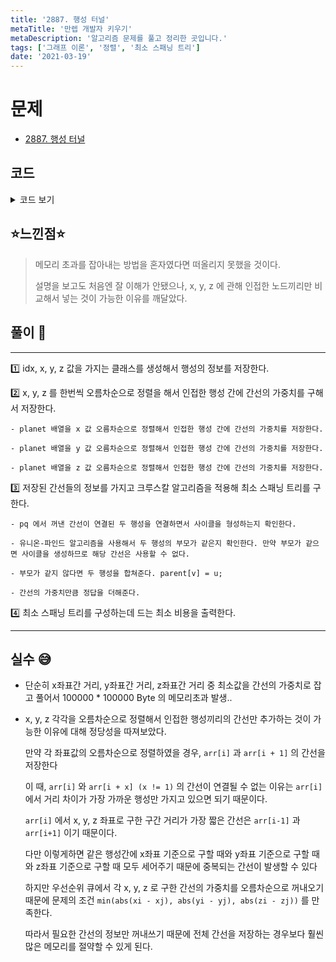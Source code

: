 ```yaml
---
title: '2887. 행성 터널'
metaTitle: '만렙 개발자 키우기'
metaDescription: '알고리즘 문제를 풀고 정리한 곳입니다.'
tags: ['그래프 이론', '정렬', '최소 스패닝 트리']
date: '2021-03-19'
---
```


# 문제

- [2887. 행성 터널](https://www.acmicpc.net/problem/2887)

## 코드

<details><summary> 코드 보기 </summary>

```java
import java.io.BufferedReader;
import java.io.IOException;
import java.io.InputStreamReader;
import java.util.Arrays;
import java.util.PriorityQueue;
import java.util.StringTokenizer;

class Planet{
    int idx, x, y, z;

    public Planet(int idx, int x, int y, int z) {
        this.idx = idx;
        this.x = x;
        this.y = y;
        this.z = z;
    }
}
class Edge{
    int u, v, cost;

    public Edge(int u, int v, int cost) {
        this.u = u;
        this.v = v;
        this.cost = cost;
    }
}

public class Q2887 {
    static int n, parent[] = new int[100001];
    static Planet arr[];
    static PriorityQueue<Edge> pq = new PriorityQueue<>((a, b) -> (a.cost - b.cost));
    public static void main(String[] args) throws IOException {
        init();
        solution();
    }

    private static void solution() {
        int count = 0, ans = 0;
        while (!pq.isEmpty()) {
            if(count == n - 1) break; // 모든 노드간에 간선이 연결되는 경우

            Edge now = pq.poll();
            int u = now.u, v = now.v, cost = now.cost;
            if(find(u) == find(v))
                continue; // cycle

            union(u, v);
            count += 1;
            ans += cost;
        }
        System.out.println(ans);
    }

    private static void union(int u, int v) {
        u = find(u); v = find(v);
        if(u < v){
            int temp = u;
            u = v;
            v = temp;
        }
        parent[v] = u;
    }

    private static int find(int u) {
        if(parent[u] == u) return u;
        return parent[u] = find(parent[u]);
    }


    private static void init() throws IOException {
        BufferedReader br = new BufferedReader(new InputStreamReader(System.in));
        n = stoi(br.readLine());
        arr = new Planet[n];
        for (int i = 0; i < n; i++) {
            StringTokenizer st = new StringTokenizer(br.readLine());
            int x = stoi(st.nextToken());
            int y = stoi(st.nextToken());
            int z = stoi(st.nextToken());
            arr[i] = new Planet(i, x, y, z);
            parent[i] = i;
        }
        Arrays.sort(arr, (a, b) -> (a.x - b.x));
        for (int i = 0; i < n - 1; i++) {
            int u = arr[i].idx, v = arr[i + 1].idx;
            pq.add(new Edge(u, v, Math.abs(arr[i].x - arr[i + 1].x)));
        }
        Arrays.sort(arr, (a, b) -> (a.y - b.y));
        for (int i = 0; i < n - 1; i++) {
            int u = arr[i].idx, v = arr[i + 1].idx;
            pq.add(new Edge(u, v, Math.abs(arr[i].y - arr[i + 1].y)));
        }
        Arrays.sort(arr, (a, b) -> (a.z - b.z));
        for (int i = 0; i < n - 1; i++) {
            int u = arr[i].idx, v = arr[i + 1].idx;
            pq.add(new Edge(u, v, Math.abs(arr[i].z - arr[i + 1].z)));
        }
    }

    private static int stoi(String str) {
        return Integer.parseInt(str);
    }
}

```

</details>

## ⭐️느낀점⭐️

> 메모리 초과를 잡아내는 방법을 혼자였다면 떠올리지 못했을 것이다.
>
> 설명을 보고도 처음엔 잘 이해가 안됐으나, x, y, z 에 관해 인접한 노드끼리만 비교해서 넣는 것이 가능한 이유를 깨달았다.

## 풀이 📣

<hr/>

1️⃣ idx, x, y, z 값을 가지는 클래스를 생성해서 행성의 정보를 저장한다.

2️⃣ x, y, z 를 한번씩 오름차순으로 정렬을 해서 인접한 행성 간에 간선의 가중치를 구해서 저장한다.

    - planet 배열을 x 값 오름차순으로 정렬해서 인접한 행성 간에 간선의 가중치를 저장한다.

    - planet 배열을 y 값 오름차순으로 정렬해서 인접한 행성 간에 간선의 가중치를 저장한다.

    - planet 배열을 z 값 오름차순으로 정렬해서 인접한 행성 간에 간선의 가중치를 저장한다.

3️⃣ 저장된 간선들의 정보를 가지고 크루스칼 알고리즘을 적용해 최소 스패닝 트리를 구한다.

    - pq 에서 꺼낸 간선이 연결된 두 행성을 연결하면서 사이클을 형성하는지 확인한다.

    - 유니온-파인드 알고리즘을 사용해서 두 행성의 부모가 같은지 확인한다. 만약 부모가 같으면 사이클을 생성하므로 해당 간선은 사용할 수 없다.

    - 부모가 같지 않다면 두 행성을 합쳐준다. parent[v] = u;

    - 간선의 가중치만큼 정답을 더해준다.

4️⃣ 최소 스패닝 트리를 구성하는데 드는 최소 비용을 출력한다.

<hr/>

## 실수 😅

- 단순히 x좌표간 거리, y좌표간 거리, z좌표간 거리 중 최소값을 간선의 가중치로 잡고 풀어서 100000 \* 100000 Byte 의 메모리초과 발생..

- x, y, z 각각을 오름차순으로 정렬해서 인접한 행성끼리의 간선만 추가하는 것이 가능한 이유에 대해 정당성을 따져보았다.

  만약 각 좌표값의 오름차순으로 정렬하였을 경우, `arr[i]` 과 `arr[i + 1]` 의 간선을 저장한다

  이 때, `arr[i]` 와 `arr[i + x] (x != 1)` 의 간선이 연결될 수 없는 이유는 `arr[i]` 에서 거리 차이가 가장 가까운 행성만 가지고 있으면 되기 때문이다.

  `arr[i]` 에서 x, y, z 좌표로 구한 구간 거리가 가장 짧은 간선은 `arr[i-1]` 과 `arr[i+1]` 이기 때문이다.

  다만 이렇게하면 같은 행성간에 x좌표 기준으로 구할 때와 y좌표 기준으로 구할 때와 z좌표 기준으로 구할 때 모두 세어주기 때문에 중복되는 간선이 발생할 수 있다

  하지만 우선순위 큐에서 각 x, y, z 로 구한 간선의 가중치를 오름차순으로 꺼내오기 때문에 문제의 조건 `min(abs(xi - xj), abs(yi - yj), abs(zi - zj))` 를 만족한다.

  따라서 필요한 간선의 정보만 꺼내쓰기 때문에 전체 간선을 저장하는 경우보다 훨씬 많은 메모리를 절약할 수 있게 된다.
